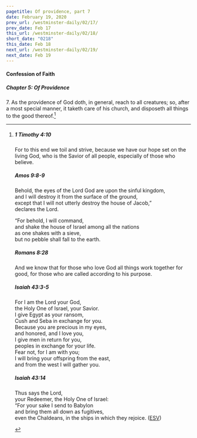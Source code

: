 ```yaml
---
pagetitle: Of providence, part 7
date: February 19, 2020
prev_url: /westminster-daily/02/17/
prev_date: Feb 17
this_url: /westminster-daily/02/18/
short_date: "0218"
this_date: Feb 18
next_url: /westminster-daily/02/19/
next_date: Feb 19
---
```


#### Confession of Faith

##### Chapter 5: Of Providence

<span class="q">7.</span> As the providence of God doth, in general, reach to all creatures; so, after a most special manner, it taketh care of his church, and disposeth all things to the good thereof.[^fnref:wcf1]

[^fnref:wcf1]: <div class="esv"><h5>1 Timothy 4:10</h5> <div class="esv-text"><p id="p54004010.01-1">For to this end we toil and strive, because we have our hope set on the living God, who is the Savior of all people, especially of those who believe.</p> </div><h5>Amos 9:8-9</h5> <div class="esv-text"><div class="block-indent"> <p class="line-group" id="p30009008.01-2">Behold, the eyes of the Lord <span class="small-caps">God</span> are upon the sinful kingdom,<br /> <span class="indent"></span>and I will destroy it from the surface of the ground,<br /> <span class="indent"></span>except that I will not utterly destroy the house of Jacob,&#8221;<br /> <span class="declares-line"></span> declares the <span class="small-caps">Lord</span>.</p>  <p class="line-group" id="p30009009.01-2">&#8220;For behold, I will command,<br /> <span class="indent"></span>and shake the house of Israel among all the nations<br /> as one shakes with a sieve,<br /> <span class="indent"></span>but no pebble shall fall to the earth.</p> </div> </div><h5>Romans 8:28</h5> <div class="esv-text"><p id="p45008028.01-3">And we know that for those who love God all things work together for good, for those who are called according to his purpose.</p> </div><h5>Isaiah 43:3-5</h5> <div class="esv-text"><div class="block-indent"> <p class="line-group" id="p23043003.01-4">For I am the <span class="small-caps">Lord</span> your God,<br /> <span class="indent"></span>the Holy One of Israel, your Savior.<br /> I give Egypt as your ransom,<br /> <span class="indent"></span>Cush and Seba in exchange for you.<br />  Because you are precious in my eyes,<br /> <span class="indent"></span>and honored, and I love you,<br /> I give men in return for you,<br /> <span class="indent"></span>peoples in exchange for your life.<br />  Fear not, for I am with you;<br /> <span class="indent"></span>I will bring your offspring from the east,<br /> <span class="indent"></span>and from the west I will gather you.</p> </div> </div><h5>Isaiah 43:14</h5> <div class="esv-text"><div class="block-indent"> <p class="line-group" id="p23043014.01-5">Thus says the <span class="small-caps">Lord</span>,<br /> <span class="indent"></span>your Redeemer, the Holy One of Israel:<br /> &#8220;For your sake I send to Babylon<br /> <span class="indent"></span>and bring them all down as fugitives,<br /> <span class="indent"></span>even the Chaldeans, in the ships in which they rejoice.  (<a href="http://www.esv.org" class="copyright">ESV</a>)</p> </div> </div> </div>

